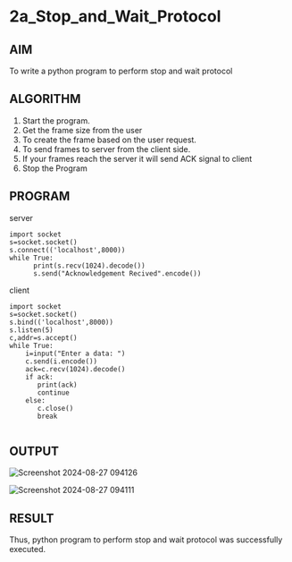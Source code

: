 # 2a_Stop_and_Wait_Protocol
## AIM 
To write a python program to perform stop and wait protocol
## ALGORITHM
1. Start the program.
2. Get the frame size from the user
3. To create the frame based on the user request.
4. To send frames to server from the client side.
5. If your frames reach the server it will send ACK signal to client
6. Stop the Program
## PROGRAM

server
```
import socket
s=socket.socket()
s.connect(('localhost',8000))
while True:
      print(s.recv(1024).decode())
      s.send("Acknowledgement Recived".encode())

```
client

```
import socket
s=socket.socket()
s.bind(('localhost',8000))
s.listen(5)
c,addr=s.accept()
while True:
    i=input("Enter a data: ")
    c.send(i.encode())
    ack=c.recv(1024).decode()
    if ack:
       print(ack)
       continue
    else:
       c.close()
       break


```
## OUTPUT

![Screenshot 2024-08-27 094126](https://github.com/user-attachments/assets/023c7f92-7a17-4872-8004-7694296960d0)

![Screenshot 2024-08-27 094111](https://github.com/user-attachments/assets/bd2d44d0-ab9b-43cf-95d0-175684320adc)



## RESULT
Thus, python program to perform stop and wait protocol was successfully executed.
